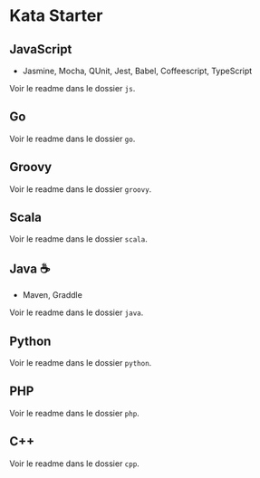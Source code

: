 # Kata Starter

## JavaScript

- Jasmine, Mocha, QUnit, Jest, Babel, Coffeescript, TypeScript

Voir le readme dans le dossier `js`.

## Go

Voir le readme dans le dossier `go`.

## Groovy

Voir le readme dans le dossier `groovy`.

## Scala

Voir le readme dans le dossier `scala`.

## Java ☕

- Maven, Graddle

Voir le readme dans le dossier `java`.

## Python

Voir le readme dans le dossier `python`.

## PHP

Voir le readme dans le dossier `php`.

## C++

Voir le readme dans le dossier `cpp`.
